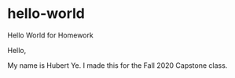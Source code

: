 # hello-world
Hello World for Homework

Hello,

My name is Hubert Ye. I made this for the Fall 2020 Capstone class.
